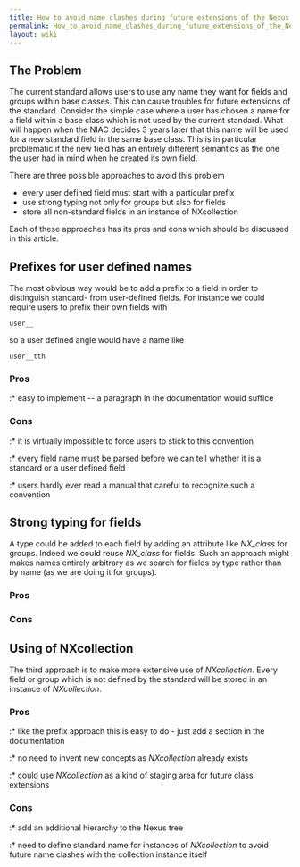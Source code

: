 ```yaml
---
title: How to avoid name clashes during future extensions of the Nexus standard
permalink: How_to_avoid_name_clashes_during_future_extensions_of_the_Nexus_standard/
layout: wiki
---
```


The Problem
-----------

The current standard allows users to use any name they want for fields
and groups within base classes. This can cause troubles for future
extensions of the standard. Consider the simple case where a user has
chosen a name for a field within a base class which is not used by the
current standard. What will happen when the NIAC decides 3 years later
that this name will be used for a new standard field in the same base
class. This is in particular problematic if the new field has an
entirely different semantics as the one the user had in mind when he
created its own field.

There are three possible approaches to avoid this problem

-   every user defined field must start with a particular prefix
-   use strong typing not only for groups but also for fields
-   store all non-standard fields in an instance of NXcollection

Each of these approaches has its pros and cons which should be discussed
in this article.

Prefixes for user defined names
-------------------------------

The most obvious way would be to add a prefix to a field in order to
distinguish standard- from user-defined fields. For instance we could
require users to prefix their own fields with

`user__`

so a user defined angle would have a name like

`user__tth`

### Pros

:\* easy to implement -- a paragraph in the documentation would suffice

### Cons

:\* it is virtually impossible to force users to stick to this
convention

:\* every field name must be parsed before we can tell whether it is a
standard or a user defined field

:\* users hardly ever read a manual that careful to recognize such a
convention

Strong typing for fields
------------------------

A type could be added to each field by adding an attribute like
*NX\_class* for groups. Indeed we could reuse *NX\_class* for fields.
Such an approach might makes names entirely arbitrary as we search for
fields by type rather than by name (as we are doing it for groups).

### Pros

### Cons

Using of NXcollection
---------------------

The third approach is to make more extensive use of *NXcollection*.
Every field or group which is not defined by the standard will be stored
in an instance of *NXcollection*.

### Pros

:\* like the prefix approach this is easy to do - just add a section in
the documentation

:\* no need to invent new concepts as *NXcollection* already exists

:\* could use *NXcollection* as a kind of staging area for future class
extensions

### Cons

:\* add an additional hierarchy to the Nexus tree

:\* need to define standard name for instances of *NXcollection* to
avoid future name clashes with the collection instance itself
